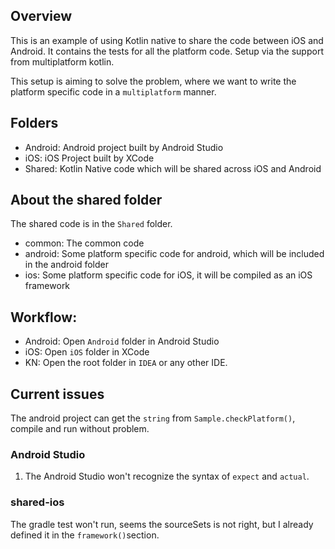 ## Overview
This is an example of using Kotlin native to share the code between iOS and Android. It contains the tests for all the platform code. Setup via the support from multiplatform kotlin.

This setup is aiming to solve the problem, where we want to write the platform specific code in a `multiplatform` manner.

## Folders
- Android: Android project built by Android Studio
- iOS: iOS Project built by XCode
- Shared: Kotlin Native code which will be shared across iOS and Android

## About the shared folder
The shared code is in the `Shared` folder.
- common: The common code
- android: Some platform specific code for android, which will be included in the android folder
- ios: Some platform specific code for iOS, it will be compiled as an iOS framework

## Workflow:
- Android: Open `Android` folder in Android Studio
- iOS: Open `iOS` folder in XCode
- KN: Open the root folder in `IDEA` or any other IDE.

## Current issues
The android project can get the `string` from `Sample.checkPlatform()`, compile and run without problem. 

### Android Studio
1. The Android Studio won't recognize the syntax of `expect` and `actual`. 

### shared-ios
The gradle test won't run, seems the sourceSets is not right, but I already defined it in the `framework()`section.
